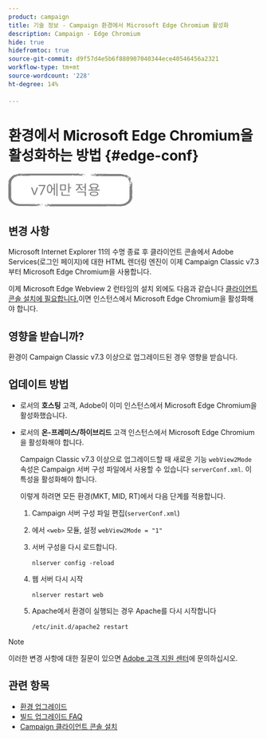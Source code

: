 ```yaml
---
product: campaign
title: 기술 정보 - Campaign 환경에서 Microsoft Edge Chromium 활성화
description: Campaign - Edge Chromium
hide: true
hidefromtoc: true
source-git-commit: d9f57d4e5b6f880907040344ece40546456a2321
workflow-type: tm+mt
source-wordcount: '228'
ht-degree: 14%

---
```



# 환경에서 Microsoft Edge Chromium을 활성화하는 방법 {#edge-conf}

![](../../assets/v7-only.svg)


## 변경 사항

Microsoft Internet Explorer 11의 수명 종료 후 클라이언트 콘솔에서 Adobe Services(로그인 페이지)에 대한 HTML 렌더링 엔진이 이제 Campaign Classic v7.3부터 Microsoft Edge Chromium을 사용합니다.

이제 Microsoft Edge Webview 2 런타임의 설치 외에도 다음과 같습니다 [클라이언트 콘솔 설치에 필요합니다.](../../installation/using/installing-the-client-console.md#webview)이면 인스턴스에서 Microsoft Edge Chromium을 활성화해야 합니다.

## 영향을 받습니까?

환경이 Campaign Classic v7.3 이상으로 업그레이드된 경우 영향을 받습니다.

## 업데이트 방법

* 로서의 **호스팅** 고객, Adobe이 이미 인스턴스에서 Microsoft Edge Chromium을 활성화했습니다.

* 로서의 **온-프레미스/하이브리드** 고객 인스턴스에서 Microsoft Edge Chromium을 활성화해야 합니다.

   Campaign Classic v7.3 이상으로 업그레이드할 때 새로운 기능 `webView2Mode` 속성은 Campaign 서버 구성 파일에서 사용할 수 있습니다 `serverConf.xml`. 이 특성을 활성화해야 합니다.

   이렇게 하려면 모든 환경(MKT, MID, RT)에서 다음 단계를 적용합니다.

   1. Campaign 서버 구성 파일 편집(`serverConf.xml`)
   1. 에서 `<web>` 모듈, 설정 `webView2Mode = "1"`
   1. 서버 구성을 다시 로드합니다.

      ```
      nlserver config -reload
      ```

   1. 웹 서버 다시 시작

      ```
      nlserver restart web
      ```

   1. Apache에서 환경이 실행되는 경우 Apache를 다시 시작합니다

      ```
      /etc/init.d/apache2 restart
      ```


>[!NOTE]
>
>이러한 변경 사항에 대한 질문이 있으면 [Adobe 고객 지원 센터](https://helpx.adobe.com/kr/enterprise/admin-guide.html/enterprise/using/support-for-experience-cloud.ug.html)에 문의하십시오.

## 관련 항목

* [환경 업그레이드](../../production/using/build-upgrade.md)
* [빌드 업그레이드 FAQ](../../platform/using/faq-build-upgrade.md)
* [Campaign 클라이언트 콘솔 설치](../../installation/using/installing-the-client-console.md)

